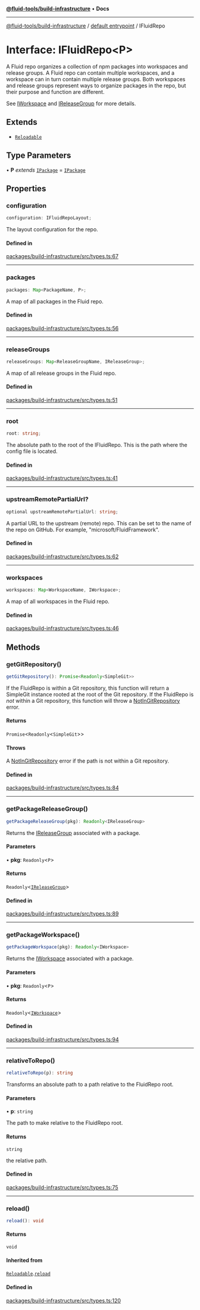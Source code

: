 [**@fluid-tools/build-infrastructure**](../../README.md) • **Docs**

***

[@fluid-tools/build-infrastructure](../../README.md) / [default entrypoint](../README.md) / IFluidRepo

# Interface: IFluidRepo\<P\>

A Fluid repo organizes a collection of npm packages into workspaces and release groups. A Fluid repo can contain
multiple workspaces, and a workspace can in turn contain multiple release groups. Both workspaces and release groups
represent ways to organize packages in the repo, but their purpose and function are different.

See [IWorkspace](IWorkspace.md) and [IReleaseGroup](IReleaseGroup.md) for more details.

## Extends

- [`Reloadable`](Reloadable.md)

## Type Parameters

• **P** *extends* [`IPackage`](IPackage.md) = [`IPackage`](IPackage.md)

## Properties

### configuration

```ts
configuration: IFluidRepoLayout;
```

The layout configuration for the repo.

#### Defined in

[packages/build-infrastructure/src/types.ts:67](https://github.com/microsoft/FluidFramework/blob/main/build-tools/packages/build-infrastructure/src/types.ts#L67)

***

### packages

```ts
packages: Map<PackageName, P>;
```

A map of all packages in the Fluid repo.

#### Defined in

[packages/build-infrastructure/src/types.ts:56](https://github.com/microsoft/FluidFramework/blob/main/build-tools/packages/build-infrastructure/src/types.ts#L56)

***

### releaseGroups

```ts
releaseGroups: Map<ReleaseGroupName, IReleaseGroup>;
```

A map of all release groups in the Fluid repo.

#### Defined in

[packages/build-infrastructure/src/types.ts:51](https://github.com/microsoft/FluidFramework/blob/main/build-tools/packages/build-infrastructure/src/types.ts#L51)

***

### root

```ts
root: string;
```

The absolute path to the root of the IFluidRepo. This is the path where the config file is located.

#### Defined in

[packages/build-infrastructure/src/types.ts:41](https://github.com/microsoft/FluidFramework/blob/main/build-tools/packages/build-infrastructure/src/types.ts#L41)

***

### upstreamRemotePartialUrl?

```ts
optional upstreamRemotePartialUrl: string;
```

A partial URL to the upstream (remote) repo. This can be set to the name of the repo on GitHub. For example,
"microsoft/FluidFramework".

#### Defined in

[packages/build-infrastructure/src/types.ts:62](https://github.com/microsoft/FluidFramework/blob/main/build-tools/packages/build-infrastructure/src/types.ts#L62)

***

### workspaces

```ts
workspaces: Map<WorkspaceName, IWorkspace>;
```

A map of all workspaces in the Fluid repo.

#### Defined in

[packages/build-infrastructure/src/types.ts:46](https://github.com/microsoft/FluidFramework/blob/main/build-tools/packages/build-infrastructure/src/types.ts#L46)

## Methods

### getGitRepository()

```ts
getGitRepository(): Promise<Readonly<SimpleGit>>
```

If the FluidRepo is within a Git repository, this function will return a SimpleGit instance rooted at the root of
the Git repository. If the FluidRepo is _not_ within a Git repository, this function will throw a
[NotInGitRepository](../classes/NotInGitRepository.md) error.

#### Returns

`Promise`\<`Readonly`\<`SimpleGit`\>\>

#### Throws

A [NotInGitRepository](../classes/NotInGitRepository.md) error if the path is not within a Git repository.

#### Defined in

[packages/build-infrastructure/src/types.ts:84](https://github.com/microsoft/FluidFramework/blob/main/build-tools/packages/build-infrastructure/src/types.ts#L84)

***

### getPackageReleaseGroup()

```ts
getPackageReleaseGroup(pkg): Readonly<IReleaseGroup>
```

Returns the [IReleaseGroup](IReleaseGroup.md) associated with a package.

#### Parameters

• **pkg**: `Readonly`\<`P`\>

#### Returns

`Readonly`\<[`IReleaseGroup`](IReleaseGroup.md)\>

#### Defined in

[packages/build-infrastructure/src/types.ts:89](https://github.com/microsoft/FluidFramework/blob/main/build-tools/packages/build-infrastructure/src/types.ts#L89)

***

### getPackageWorkspace()

```ts
getPackageWorkspace(pkg): Readonly<IWorkspace>
```

Returns the [IWorkspace](IWorkspace.md) associated with a package.

#### Parameters

• **pkg**: `Readonly`\<`P`\>

#### Returns

`Readonly`\<[`IWorkspace`](IWorkspace.md)\>

#### Defined in

[packages/build-infrastructure/src/types.ts:94](https://github.com/microsoft/FluidFramework/blob/main/build-tools/packages/build-infrastructure/src/types.ts#L94)

***

### relativeToRepo()

```ts
relativeToRepo(p): string
```

Transforms an absolute path to a path relative to the FluidRepo root.

#### Parameters

• **p**: `string`

The path to make relative to the FluidRepo root.

#### Returns

`string`

the relative path.

#### Defined in

[packages/build-infrastructure/src/types.ts:75](https://github.com/microsoft/FluidFramework/blob/main/build-tools/packages/build-infrastructure/src/types.ts#L75)

***

### reload()

```ts
reload(): void
```

#### Returns

`void`

#### Inherited from

[`Reloadable`](Reloadable.md).[`reload`](Reloadable.md#reload)

#### Defined in

[packages/build-infrastructure/src/types.ts:120](https://github.com/microsoft/FluidFramework/blob/main/build-tools/packages/build-infrastructure/src/types.ts#L120)
